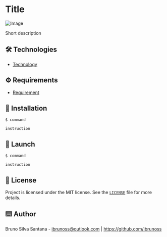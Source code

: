 # Title

<img src="./main.png" alt="Image" />

Short description

## 🛠️ Technologies

<ul>
  <li><a href="#">Technology</a></li>
</ul>

## ⚙️ Requirements

<ul>
  <li><a href="#">Requirement</a></li>
</ul>

## 💾 Installation

```
$ command

instruction
```

## 🚀 Launch

```
$ command

instruction
```

## 📑 License

Project is licensed under the MIT license.
See the <a href="LICENSE">`LICENSE`</a> file for more details.

## ⌨️ Author

Bruno Silva Santana - <ibrunoss@outlook.com> | <https://github.com/ibrunoss>
